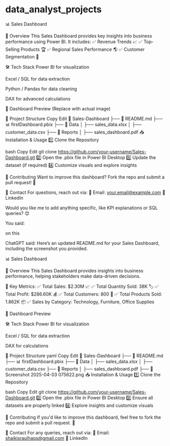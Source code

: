 # data_analyst_projects

📊 Sales Dashboard



📌 Overview
This Sales Dashboard provides key insights into business performance using Power BI. It includes:
✅ Revenue Trends 📈
✅ Top-Selling Products 🏆
✅ Regional Sales Performance 🌎
✅ Customer Segmentation 👥

🛠️ Tech Stack
Power BI for visualization

Excel / SQL for data extraction

Python / Pandas for data cleaning

DAX for advanced calculations

📸 Dashboard Preview
(Replace with actual image)

📂 Project Structure
Copy
Edit
📁 Sales-Dashboard
 ├── 📜 README.md
 ├── 📊 firstDashboard.pbix
 ├── 📂 Data
 │   ├── sales_data.xlsx
 │   ├── customer_data.csv
 ├── 📂 Reports
 │   ├── sales_dashboard.pdf
📥 Installation & Usage
1️⃣ Clone the Repository

bash
Copy
Edit
git clone https://github.com/your-username/Sales-Dashboard.git
2️⃣ Open the .pbix file in Power BI Desktop
3️⃣ Update the dataset (if required)
4️⃣ Customize visuals and explore insights

📢 Contributing
Want to improve this dashboard? Fork the repo and submit a pull request! 🚀

📧 Contact
For questions, reach out via:
📩 Email: your.email@example.com
🔗 LinkedIn

Would you like me to add anything specific, like KPI explanations or SQL queries? 😊







You said:

on this

ChatGPT said:
Here’s an updated README.md for your Sales Dashboard, including the screenshot you provided.

📊 Sales Dashboard



📌 Overview
This Sales Dashboard provides insights into business performance, helping stakeholders make data-driven decisions.

🔹 Key Metrics:
✅ Total Sales: $2.30M 📈
✅ Total Quantity Sold: 38K 🏷️
✅ Total Profit: $286.60K 💰
✅ Total Customers: 800 🏢
✅ Total Products Sold: 1.862K 📦
✅ Sales by Category: Technology, Furniture, Office Supplies

📸 Dashboard Preview

🛠️ Tech Stack
Power BI for visualization

Excel / SQL for data extraction

DAX for calculations

📂 Project Structure
yaml
Copy
Edit
📁 Sales-Dashboard
 ├── 📜 README.md
 ├── 📊 firstDashboard.pbix
 ├── 📂 Data
 │   ├── sales_data.xlsx
 │   ├── customer_data.csv
 ├── 📂 Reports
 │   ├── sales_dashboard.pdf
 ├── 📸 Screenshot 2025-04-03 075622.png
📥 Installation & Usage
1️⃣ Clone the Repository

bash
Copy
Edit
git clone https://github.com/your-username/Sales-Dashboard.git
2️⃣ Open the .pbix file in Power BI Desktop
3️⃣ Ensure all datasets are properly linked
4️⃣ Explore insights and customize visuals

📢 Contributing
If you'd like to improve this dashboard, feel free to fork the repo and submit a pull request. 🚀

📧 Contact
For any queries, reach out via:
📩 Email: shaikisraulhaqs@gmail.com
🔗 LinkedIn

